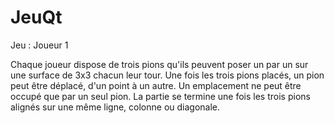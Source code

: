 JeuQt
=====

Jeu :                                                                                                                                   Joueur 1

Chaque joueur dispose de trois pions qu'ils peuvent poser un par un sur une surface de 3x3 chacun leur tour.
Une fois les trois pions placés, un pion peut être déplacé, d'un point à un autre.
Un emplacement ne peut être occupé que par un seul pion. 
La partie se termine une fois les trois pions alignés sur une même ligne, colonne ou diagonale.
